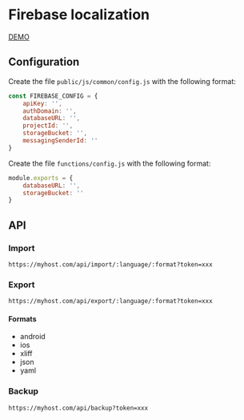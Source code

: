 # Firebase localization

[DEMO](https://app-localization-2f645.firebaseapp.com)

## Configuration

Create the file `public/js/common/config.js` with the following format:

```javascript
const FIREBASE_CONFIG = {
	apiKey: '',
	authDomain: '',
	databaseURL: '',
	projectId: '',
	storageBucket: '',
	messagingSenderId: ''
}
```

Create the file `functions/config.js` with the following format:

```javascript
module.exports = {
	databaseURL: '',
	storageBucket: ''
}
```

## API

### Import

`https://myhost.com/api/import/:language/:format?token=xxx`

### Export

`https://myhost.com/api/export/:language/:format?token=xxx`

#### Formats

* android
* ios
* xliff
* json
* yaml

### Backup

`https://myhost.com/api/backup?token=xxx`
